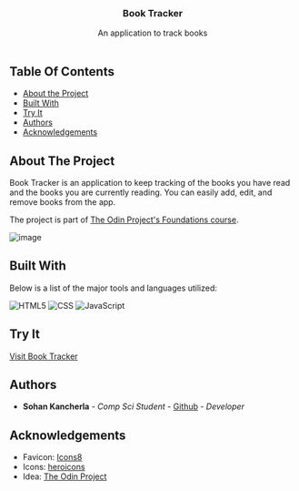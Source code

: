 <br/>
<p align="center">
  <h3 align="center">Book Tracker</h3>

  <p align="center">
    An application to track books 
    <br/>
    <br/>
  </p>
</p>

## Table Of Contents

* [About the Project](#about-the-project)
* [Built With](#built-with)
* [Try It](#try-it)
* [Authors](#authors)
* [Acknowledgements](#acknowledgements)

## About The Project

Book Tracker is an application to keep tracking of the books you have read and the books you are currently reading. You can easily add, edit, and remove books from the app.

The project is part of [The Odin Project's Foundations course](https://www.theodinproject.com/lessons/node-path-javascript-library).

![image](https://github.com/sohankancherla/book-tracker/assets/30853467/258f323e-1a10-4e11-a6fe-e9a9c30c613d)


## Built With

Below is a list of the major tools and languages utilized:

  ![HTML5](https://img.shields.io/badge/html5-%23E34F26.svg?style=for-the-badge&logo=html5&logoColor=white)
  ![CSS](https://img.shields.io/badge/CSS3-1572B6?style=for-the-badge&logo=css3&logoColor=white)
  ![JavaScript](https://img.shields.io/badge/JavaScript-323330?style=for-the-badge&logo=javascript&logoColor=F7DF1E)

## Try It

[Visit Book Tracker](https://sohankancherla.github.io/book-tracker/)

## Authors

* **Sohan Kancherla** - *Comp Sci Student* - [Github](https://github.com/sohankancherla) - *Developer*

## Acknowledgements

* Favicon: [Icons8](https://icons8.com/)
* Icons: [heroicons](https://heroicons.com/)
* Idea: [The Odin Project](https://www.theodinproject.com/)
